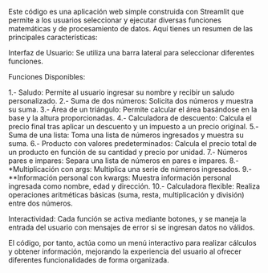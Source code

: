 Este código es una aplicación web simple construida con Streamlit que permite a los usuarios seleccionar y ejecutar diversas funciones matemáticas y de procesamiento de datos. Aquí tienes un resumen de las principales características:

Interfaz de Usuario: Se utiliza una barra lateral para seleccionar diferentes funciones.

Funciones Disponibles:

  1.- Saludo: Permite al usuario ingresar su nombre y recibir un saludo personalizado.
  2.- Suma de dos números: Solicita dos números y muestra su suma.
  3.- Área de un triángulo: Permite calcular el área basándose en la base y la altura proporcionadas.
  4.- Calculadora de descuento: Calcula el precio final tras aplicar un descuento y un impuesto a un precio original.
  5.- Suma de una lista: Toma una lista de números ingresados y muestra su suma.
  6.- Producto con valores predeterminados: Calcula el precio total de un producto en función de su cantidad y precio por unidad.
  7.- Números pares e impares: Separa una lista de números en pares e impares.
  8.- *Multiplicación con args: Multiplica una serie de números ingresados.
  9.- **Información personal con kwargs: Muestra información personal ingresada como nombre, edad y dirección.
  10.- Calculadora flexible: Realiza operaciones aritméticas básicas (suma, resta, multiplicación y división) entre dos números.

Interactividad: Cada función se activa mediante botones, y se maneja la entrada del usuario con mensajes de error si se ingresan datos no válidos.

El código, por tanto, actúa como un menú interactivo para realizar cálculos y obtener información, mejorando la experiencia del usuario al ofrecer diferentes funcionalidades de forma organizada.
